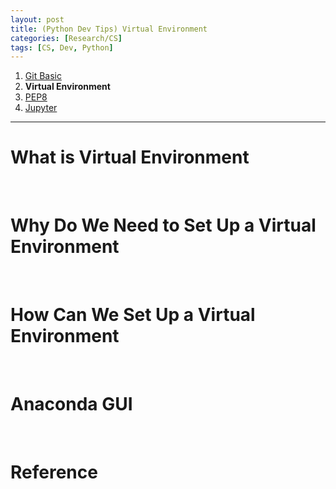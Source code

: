 ```yaml
---
layout: post
title: (Python Dev Tips) Virtual Environment
categories: [Research/CS]
tags: [CS, Dev, Python]
---
```



1. [Git Basic](https://jhyun0919.github.io/research/cs/2020/10/01/git-tips.html)
2. **Virtual Environment**
3. [PEP8](https://jhyun0919.github.io/research/cs/2020/10/03/pep8.html)
4. [Jupyter](https://jhyun0919.github.io/research/cs/2020/10/04/jupyter.html)

---
# What is Virtual Environment

<br/>

# Why Do We Need to Set Up a Virtual Environment

<br/>

# How Can We Set Up a Virtual Environment

<br/>

# Anaconda GUI

<br/>

# Reference